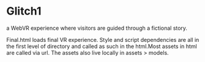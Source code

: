 # Glitch1
a WebVR experience where visitors are guided through a fictional story.

Final.html loads final VR experience. Style and script dependencies are all in the first level of directory and called as such in the html.Most assets in html are called via url. The assets also live locally in assets > models. 
